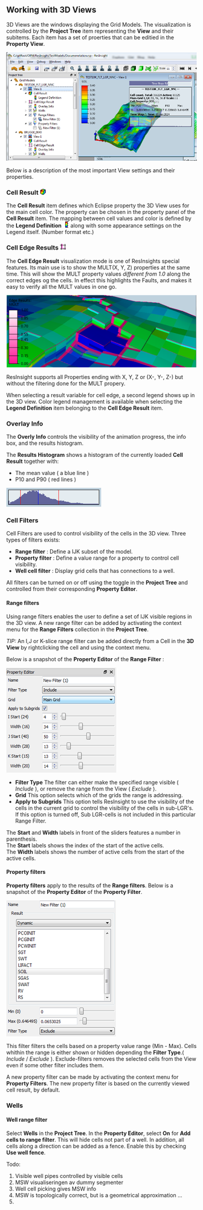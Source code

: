 ## Working with 3D Views

3D Views are the windows displaying the Grid Models. The visualization is controlled by the **Project Tree** item representing the **View** and their subitems. Each item has a set of proerties that can be editied in the **Property View**.

![](images/3DViewOverview.png)

Below is a description of the most important View settings and their properties.

### Cell Result ![](images/CellResult.png)

The **Cell Result** item defines which Eclipse property the 3D View uses for the main cell color. The property can be chosen in the property panel of the **Cell Result** item. The mapping between cell values and color is defined by the **Legend Definition**  ![](images/Legend.png) along with some appearance settings on the Legend itself. (Number format etc.)

### Cell Edge Results ![](images/EdgeResult_1.png)

The **Cell Edge Result** visualization mode is one of ResInsights special features. Its main use is to show the MULT(X, Y, Z) properties at the same time. 
This will show the MULT property values *different from 1.0* along the correct edges og the cells. In effect this highlights the Faults, and makes it easy to verify all the MULT values in one go.

![](images/CellEdgeExample.png)

ResInsight supports all Properties ending with X, Y, Z or (X-, Y-, Z-) but without the filtering done for the MULT propery.

When selecting a result variable for cell edge, a second legend shows up in the 3D view. Color legend management is available when selecting the **Legend Definition** item belonging to the **Cell Edge Result** item. 

### Overlay Info

The **Overly Info** controls the visibility of the animation progress, the info box, and the results histogram.

The **Results Histogram** shows a histogram of the currently loaded **Cell Result** together with:

- The mean value ( a blue line ) 
- P10 and P90 ( red lines )

![](images/HistogramExample.png)


### Cell Filters
Cell Filters are used to control visibility of the cells in the 3D view. Three types of filters exists:

- **Range filter** : 		Define a IJK subset of the model.
- **Property filter** : 	Define a value range for a property to control cell visibility.
- **Well cell filter** : 	Display grid cells that has connections to a well.

All filters can be turned on or off using the toggle in the **Project Tree** and controlled from their corresponding **Property Editor**.



#### Range filters

Using range filters enables the user to define a set of IJK visible regions in the 3D view.
A new range filter can be added by activating the context menu for the **Range Filters** collection in the **Project Tree**.

*TIP:* An I,J or K-slice range filter can be added directly from a Cell in the **3D View** by rightclicking the cell and using the context menu. 

Below is a snapshot of the **Property Editor** of the **Range Filter** :

![](images/RangeFilterProperties.png)

 - **Filter Type** The filter can either make the specified range visible ( *Include* ), or remove the range from the View ( *Exclude* ).
 - **Grid** This option selects which of the grids the range is addressing.
 - **Apply to Subgrids** This option tells ResInsight to use the visibility of the cells in the current grid to control the visibility of the cells in sub-LGR's. If this option is turned off, Sub LGR-cells is not included in this particular Range Filter.  
 
The **Start** and **Width** labels in front of the sliders features a number in parenthesis.<br>
The **Start** labels shows the index of the start of the active cells.<br>
The **Width** labels shows the number of active cells from the start of the active cells.

#### Property filters

**Property filters** apply to the results of the **Range filters**. Below is a snapshot of the **Property Editor** of the **Property Filter**.
  

![](images/PropertyFilterProperties.png)

This filter filters the cells based on a property value range (Min - Max). Cells whithin the range is either shown or hidden depending the **Filter Type**.( *Include* / *Exclude* ). Exclude-filters removes the selected cells from the View even if some other filter includes them.

A new property filter can be made by activating the context menu for **Property Filters**. The new property filter is based on the currently viewed cell result, by default.

### Wells

#### Well range filter 
Select **Wells** in the **Project Tree**. In the **Property Editor**, select **On** for **Add cells to range filter**. This will hide cells not part of a well.
In addition, all cells along a direction can be added as a fence. Enable this by checking **Use well fence**.

Todo:
1. Visible well pipes controlled by visible cells
2. MSW visualiseringen av dummy segmenter
3. Well cell picking gives MSW info
4. MSW is topologically correct, but is a geometrical approximation ...
5. 


